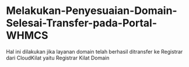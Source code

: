 # Melakukan-Penyesuaian-Domain-Selesai-Transfer-pada-Portal-WHMCS
Hal ini dilakukan jika layanan domain telah berhasil ditransfer ke Registrar dari CloudKilat yaitu Registrar Kilat Domain

